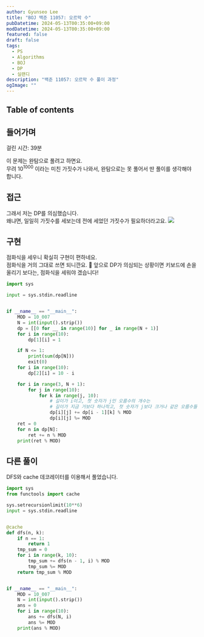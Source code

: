 ```yaml
---
author: Gyunseo Lee
title: "BOJ 백준 11057: 오르막 수"
pubDatetime: 2024-05-13T00:35:00+09:00
modDatetime: 2024-05-13T00:35:00+09:00
featured: false
draft: false
tags:
  - PS
  - Algorithms
  - BOJ
  - DP
  - 실랜디
description: "백준 11057: 오르막 수 풀이 과정"
ogImage: ""
---
```


## Table of contents

## 들어가며

걸린 시간: 39분

이 문제는 완탐으로 풀려고 하면요.  
무려 $10^{1000}$ 이라는 미친 가짓수가 나와서, 완탐으로는 못 풀어서 딴 풀이를 생각해야 합니다.

## 접근

그래서 저는 DP를 의심했습니다.  
왜냐면, 일일히 가짓수를 세보는데 전에 세었던 가짓수가 필요하더라고요.
![](https://res.cloudinary.com/gyunseo-blog/image/upload/f_auto/v1720000495/image_svey1h.png)

## 구현

점화식을 세우니 확실히 구현이 편하네요.  
점화식을 거의 그대로 쓰면 되니깐요. 🥸
앞으로 DP가 의심되는 상황이면 키보드에 손을 올리기 보다는, 점화식을 세워야 겠습니다!

```python
import sys

input = sys.stdin.readline


if __name__ == "__main__":
    MOD = 10_007
    N = int(input().strip())
    dp = [[0 for __ in range(10)] for _ in range(N + 1)]
    for i in range(10):
        dp[1][i] = 1

    if N <= 1:
        print(sum(dp[N]))
        exit(0)
    for i in range(10):
        dp[2][i] = 10 - i

    for i in range(3, N + 1):
        for j in range(10):
            for k in range(j, 10):
                # 길이가 i이고, 첫 숫자가 j인 오름수의 개수는
                # 길이가 지금 거보다 하나작고, 첫 숫자가 j보다 크거나 같은 오름수들의 합이다.
                dp[i][j] += dp[i - 1][k] % MOD
                dp[i][j] %= MOD
    ret = 0
    for n in dp[N]:
        ret += n % MOD
    print(ret % MOD)
```

## 다른 풀이

DFS와 cache 데코레이터를 이용해서 풀었습니다.

```python
import sys
from functools import cache

sys.setrecursionlimit(10**6)
input = sys.stdin.readline


@cache
def dfs(n, k):
    if n == 1:
        return 1
    tmp_sum = 0
    for i in range(k, 10):
        tmp_sum += dfs(n - 1, i) % MOD
        tmp_sum %= MOD
    return tmp_sum % MOD


if __name__ == "__main__":
    MOD = 10_007
    N = int(input().strip())
    ans = 0
    for i in range(10):
        ans += dfs(N, i)
        ans %= MOD
    print(ans % MOD)

```
